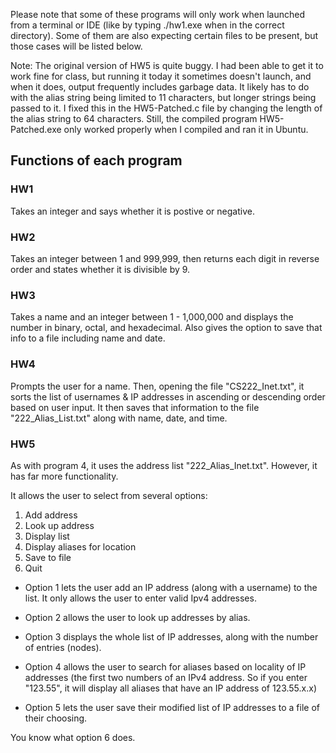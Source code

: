 Please note that some of these programs will only work when launched from a terminal or IDE (like by typing ./hw1.exe when in the correct directory). Some of them are also expecting certain files to be present, but those cases will be listed below. 

Note: The original version of HW5 is quite buggy. I had been able to get it to work fine for class, but running it today it sometimes doesn't launch, and when it does, output frequently includes garbage data. It likely has to do with the alias string being limited to 11 characters, but longer strings being passed to it. I fixed this in the HW5-Patched.c file by changing the length of the alias string to 64 characters. Still, the compiled program HW5-Patched.exe only worked properly when I compiled and ran it in Ubuntu.

## Functions of each program

### HW1

Takes an integer and says whether it is postive or negative. 

### HW2

Takes an integer between 1 and 999,999, then returns each digit in reverse order and states whether it is divisible by 9. 

### HW3

Takes a name and an integer between 1 - 1,000,000 and displays the number in binary, octal, and hexadecimal.
Also gives the option to save that info to a file including name and date. 

### HW4

Prompts the user for a name. Then, opening the file "CS222_Inet.txt", it sorts the list of usernames & IP addresses in ascending or descending order based on user input. It then saves that information to the file "222_Alias_List.txt" along with name, date, and time.

### HW5

As with program 4, it uses the address list "222_Alias_Inet.txt". However, it has far more functionality. 

It allows the user to select from several options: 

1) Add address
2) Look up address
3) Display list
4) Display aliases for location
5) Save to file
6) Quit

- Option 1 lets the user add an IP address (along with a username) to the list. It only allows the user to enter valid Ipv4 addresses. 

- Option 2 allows the user to look up addresses by alias. 

- Option 3 displays the whole list of IP addresses, along with the number of entries (nodes). 

- Option 4 allows the user to search for aliases based on locality of IP addresses (the first two numbers of an IPv4 address. So if you enter "123.55", it will display all aliases that have an IP address of 123.55.x.x)

- Option 5 lets the user save their modified list of IP addresses to a file of their choosing. 

You know what option 6 does. 
 






